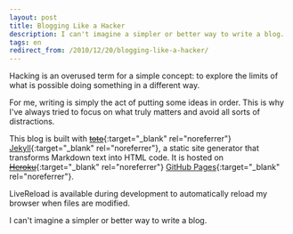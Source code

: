 ```yaml
---
layout: post
title: Blogging Like a Hacker
description: I can't imagine a simpler or better way to write a blog.
tags: en
redirect_from: /2010/12/20/blogging-like-a-hacker/
---
```


Hacking is an overused term for a simple concept: to explore the limits of what is
possible doing something in a different way.

For me, writing is simply the act of putting some ideas in order. This is why
I've always tried to focus on what truly matters and avoid all sorts of distractions.

This blog is built with [<s>toto</s>][2]{:target="_blank" rel="noreferrer"}
[Jekyll][1]{:target="_blank" rel="noreferrer"}, a static site generator that transforms Markdown
text into HTML code. It is hosted on [<s>Heroku</s>][3]{:target="_blank" rel="noreferrer"}
[GitHub Pages][4]{:target="_blank" rel="noreferrer"}.

LiveReload is available during development to automatically reload my browser
when files are modified.

I can't imagine a simpler or better way to write a blog.


[1]: https://jekyllrb.com/
[2]: https://github.com/cloudhead/toto
[3]: https://www.heroku.com/
[4]: https://pages.github.com/
